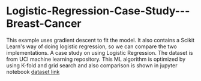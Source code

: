 # Logistic-Regression-Case-Study---Breast-Cancer
This example uses gradient descent to fit the model. It also contains a Scikit Learn's way of doing logistic regression, so we can compare the two implementations.
A case study on using Logistic Regression. The dataset is from UCI machine learning repository. This ML algorithm is optimized by using K-fold and grid search 
and also comparison is shown in jupyter notebook
[dataset link](https://archive.ics.uci.edu/ml/datasets/breast+cancer+wisconsin+(diagnostic))

